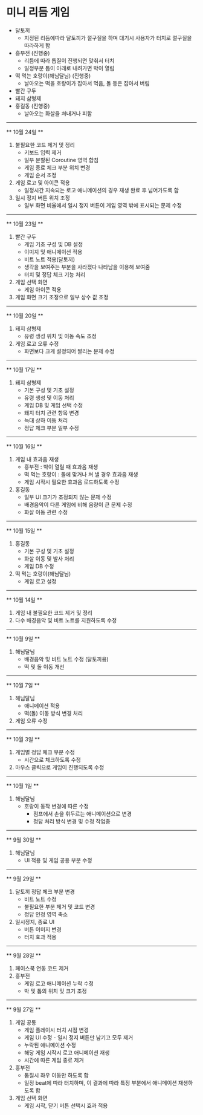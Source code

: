 # 미니 리듬 게임

* 달토끼
    - 지정된 리듬에따라 달토끼가 절구질을 하며 대기시 사용자가 터치로 절구질을 따라하게 함
* 흥부전 (진행중)
    - 리듬에 따라 톱질이 진행되면 맞춰서 터치
    - 일정부분 톱이 아래로 내려가면 박이 열림
* 떡 먹는 호랑이(해님달님) (진행중)
    - 날아오는 떡을 호랑이가 잡아서 먹음, 돌 등은 잡아서 버림
* 빨간 구두
* 돼지 삼형제
* 홍길동 (진행중)
    - 날아오는 화살을 쳐내거나 피함
    
    
---
** 10월 24일 **
1. 불필요한 코드 제거 및 정리
	- 키보드 입력 제거
	- 일부 분할된 Coroutine 영역 합침 
	- 게임 종료 체크 부분 위치 변경
	- 게임 순서 조정
2. 게임 로고 및 아이콘 적용
	- 일정시간 지속되는 로고 애니메이션의 경우 재생 완료 후 넘어가도록 함
3. 일시 정지 버튼 위치 조정
	- 일부 화면 비율에서 일시 정지 버튼이 게임 영역 밖에 표시되는 문제 수정
---
** 10월 23일 **
1. 빨간 구두
	- 게임 기초 구성 및 DB 설정
	- 이미지 및 애니메이션 적용
	- 비트 노트 적용(달토끼)
	- 생각을 보여주는 부분을 사라졌다 나타남을 이용해 보여줌
	- 터치 및 정답 체크 기능 처리
2. 게임 선택 화면
    - 게임 아이콘 적용
3. 게임 화면 크기 조정으로 일부 상수 값 조정
---
** 10월 20일 **
1. 돼지 삼형제
	- 유령 생성 위치 및 이동 속도 조정
2. 게임 로고 오류 수정
    - 화면보다 크게 설정되어 짤리는 문제 수정
---
** 10월 17일 **
1. 돼지 삼형제
    - 기본 구성 및 기초 설정
    - 유령 생성 및 이동 처리
    - 게임 DB 및 게임 선택 수정
    - 돼지 터치 관련 항목 변경
    - 늑대 상하 이동 처리
    - 정답 체크 부분 일부 수정
---
** 10월 16일 **
1. 게임 내 효과음 재생
    - 흥부전 : 박이 열릴 때 효과음 재생
    - 떡 먹는 호랑이 : 돌에 맞거나 쳐 낼 경우 효과음 재생
    - 게임 시작시 필요한 효과음 로드하도록 수정
2. 홍길동
    - 일부 UI 크기가 조정되지 않는 문제 수정
    - 배경음악이 다른 게임에 비해 음량이 큰 문제 수정
    - 화살 이동 관련 수정
---
** 10월 15일 **
1. 홍길동
    - 기본 구성 및 기초 설정
    - 화살 이동 및 발사 처리
    - 게임 DB 수정
2. 떡 먹는 호랑이(해님달님)
    - 게임 로고 설정
---
** 10월 14일 **
1. 게임 내 불필요한 코드 제거 및 정리
2. 다수 배경음악 및 비트 노트를 지원하도록 수정
---
** 10월 9일 **
1. 해님달님
    - 배경음악 및 비트 노트 수정 (달토끼용)
    - 떡 및 돌 이동 개선
---
** 10월 7일 **
1. 해님달님
    - 애니메이션 적용
    - 떡(돌) 이동 방식 변경 처리
2. 게임 오류 수정
---
** 10월 3일 **
1. 게임별 정답 체크 부분 수정
    - 시간으로 체크하도록 수정
2. 마우스 클릭으로 게임이 진행되도록 수정
---
** 10월 1일 **
1. 해님달님
    - 호랑이 동작 변경에 따른 수정
        - 점프에서 손을 휘두르는 애니메이션으로 변경
        - 정답 처리 방식 변경 및 수정 작업중
---
** 9월 30일 **
1. 해님달님
    - UI 적용 및 게임 공용 부분 수정
---
** 9월 29일 **
1. 달토끼 정답 체크 부분 변경
    - 비트 노트 수정
    - 불필요한 부분 제거 및 코드 변경
    - 정답 인정 영역 축소
 2. 일시정지, 종료 UI
     - 버튼 이미지 변경
     - 터치 효과 적용
---
** 9월 28일 **
1. 페이스북 연동 코드 제거
2. 흥부전
    - 게임 로고 애니메이션 누락 수정
    - 박 및 톱의 위치 및 크기 조정
---
** 9월 27일 **
1.  게임 공통
    - 게임 플레이시 터치 시점 변경
    - 게임 UI 수정 - 일시 정지 버튼만 남기고 모두 제거
    - 누락된 애니메이션 수정
    - 해당 게임 시작시 로고 애니메이션 재생
    - 시간에 따른 게임 종료 제거
2. 흥부전
    - 톱질시 좌우 이동만 하도록 함
    - 일정 beat에 따라 터치하며, 이 결과에 따라 특정 부분에서 애니메이션 재생하도록 함
3. 게임 선택 화면
    - 게임 시작, 닫기 버튼 선택시 효과 적용